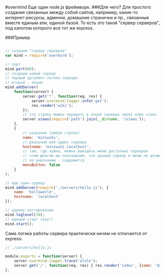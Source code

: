 #overmind
Еще один node.js фреймворк.
###Для чего?
Для простого создания связанных между собой сайтов, например, какие-то интернет-ресурсы, админки, домашние странички и пр., связанные вместе единым апи, единой базой. То есть это такой "сервер серверов", под капотом которого все тот же express.

###Пример
```javascript

// создаем "сервер серверов"
var mind = require('overmind');

// порт
mind.port(80);
// создаем новый сервер
// первый аргумент логика сервера
// второй - опции
mind.addServer(
    function(server) {
        server.get('*', function(req, res) {
            server.overmind.logger.info('get');
            res.render('wiki');
        });
        // эту строку можно передать в опция сервера через ключ views
        server.views(require('path').join(__dirname, '/views'));
    },
    {
        // название (любая строка)
        name: 'miniwiki',
        // реальный веб-адрес сервера
        hostname: 'miniwiki.localhost',
        // там, где нужно, можно выводить меню доступных серверов
        // этим флагом мы показываем, что данный сервер в меню не должен содержаться
        // по умолчанию - содержится
        menuButton: false
    }
);

// еще один сервер
mind.addServer(require('./servers/hello.js'), {
    name: 'helloworld',
    hostname: 'localhost'
});

// единое логгирование
mind.loglevel(10);
// единый старт (вау!)
mind.start();

```

Сама логика работы сервера практически ничем не отличается от express:
```javascript
// ./servers/hello.js

module.exports = function(server) {
    server.overmind.logger.trace('ololo');
    server.get('/', function(req, res) { res.render('index', {some: 'data'}); });
};
```
